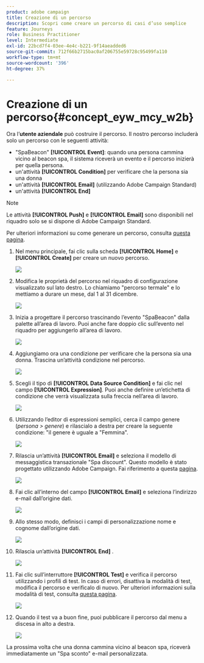 ```yaml
---
product: adobe campaign
title: Creazione di un percorso
description: Scopri come creare un percorso di casi d’uso semplice
feature: Journeys
role: Business Practitioner
level: Intermediate
exl-id: 22bcd7f4-03ee-4e4c-b221-9f14aeadded6
source-git-commit: 712f66b2715bac0af206755e59728c95499fa110
workflow-type: tm+mt
source-wordcount: '396'
ht-degree: 37%

---
```


# Creazione di un percorso{#concept_eyw_mcy_w2b}

Ora l’**utente aziendale** può costruire il percorso. Il nostro percorso includerà solo un percorso con le seguenti attività:

* &quot;SpaBeacon&quot; **[!UICONTROL Event]**: quando una persona cammina vicino al beacon spa, il sistema riceverà un evento e il percorso inizierà per quella persona.
* un&#39;attività **[!UICONTROL Condition]** per verificare che la persona sia una donna
* un&#39;attività **[!UICONTROL Email]** (utilizzando Adobe Campaign Standard)
* un&#39;attività **[!UICONTROL End]**

>[!NOTE]
>
>Le attività **[!UICONTROL Push]** e **[!UICONTROL Email]** sono disponibili nel riquadro solo se si dispone di Adobe Campaign Standard.

Per ulteriori informazioni su come generare un percorso, consulta [questa pagina](../building-journeys/journey.md).

1. Nel menu principale, fai clic sulla scheda **[!UICONTROL Home]** e **[!UICONTROL Create]** per creare un nuovo percorso.

   ![](../assets/journey31.png)

1. Modifica le proprietà del percorso nel riquadro di configurazione visualizzato sul lato destro. Lo chiamiamo &quot;percorso termale&quot; e lo mettiamo a durare un mese, dal 1 al 31 dicembre.

   ![](../assets/journeyuc1_8.png)

1. Inizia a progettare il percorso trascinando l’evento &quot;SpaBeacon&quot; dalla palette all’area di lavoro. Puoi anche fare doppio clic sull’evento nel riquadro per aggiungerlo all’area di lavoro.

   ![](../assets/journeyuc1_9.png)

1. Aggiungiamo ora una condizione per verificare che la persona sia una donna. Trascina un’attività condizione nel percorso.

   ![](../assets/journeyuc1_10.png)

1. Scegli il tipo di **[!UICONTROL Data Source Condition]** e fai clic nel campo **[!UICONTROL Expression]**. Puoi anche definire un’etichetta di condizione che verrà visualizzata sulla freccia nell’area di lavoro.

   ![](../assets/journeyuc1_11.png)

1. Utilizzando l’editor di espressioni semplici, cerca il campo genere (_persona > genere_) e rilascialo a destra per creare la seguente condizione: &quot;il genere è uguale a &quot;Femmina&quot;.

   ![](../assets/journeyuc1_12.png)

1. Rilascia un’attività **[!UICONTROL Email]** e seleziona il modello di messaggistica transazionale &quot;Spa discount&quot;. Questo modello è stato progettato utilizzando Adobe Campaign. Fai riferimento a questa [pagina](https://docs.adobe.com/content/help/it-IT/campaign-standard/using/communication-channels/transactional-messaging/about-transactional-messaging.translate.html).

   ![](../assets/journeyuc1_13.png)

1. Fai clic all’interno del campo **[!UICONTROL Email]** e seleziona l’indirizzo e-mail dall’origine dati.

   ![](../assets/journeyuc1_14.png)

1. Allo stesso modo, definisci i campi di personalizzazione nome e cognome dall’origine dati.

   ![](../assets/journeyuc1_15.png)

1. Rilascia un’attività **[!UICONTROL End]** .

   ![](../assets/journeyuc1_17.png)

1. Fai clic sull’interruttore **[!UICONTROL Test]** e verifica il percorso utilizzando i profili di test. In caso di errori, disattiva la modalità di test, modifica il percorso e verificalo di nuovo. Per ulteriori informazioni sulla modalità di test, consulta [questa pagina](../building-journeys/testing-the-journey.md).

   ![](../assets/journeyuc1_18bis.png)

1. Quando il test va a buon fine, puoi pubblicare il percorso dal menu a discesa in alto a destra.

   ![](../assets/journeyuc1_18.png)

La prossima volta che una donna cammina vicino al beacon spa, riceverà immediatamente un &quot;Spa sconto&quot; e-mail personalizzata.
